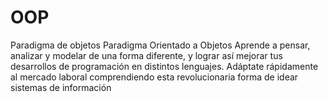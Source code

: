 # OOP
Paradigma de objetos
Paradigma Orientado a Objetos 
Aprende a pensar, analizar y modelar de una forma diferente, y lograr así mejorar tus desarrollos de programación en distintos lenguajes. 
Adáptate rápidamente al mercado laboral comprendiendo esta revolucionaria forma de idear sistemas de información
